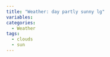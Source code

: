 ```yaml
---
title: "Weather: day partly sunny lg"
variables:
categories:
  - Weather
tags:
  - clouds
  - sun
---
```

